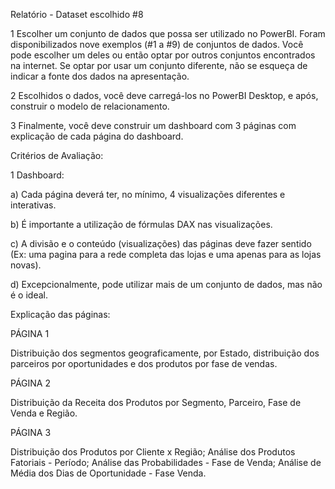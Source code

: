 Relatório - Dataset escolhido #8

1 Escolher um conjunto de dados que possa ser utilizado no PowerBI.
Foram disponibilizados nove exemplos (#1 a #9)  de conjuntos de dados.
Você pode escolher um deles ou então optar por outros conjuntos encontrados
na internet. Se optar por usar um conjunto diferente, não se esqueça de indicar
a fonte dos dados na apresentação.

2 Escolhidos o dados, você deve carregá-los no PowerBI Desktop, e após, construir o modelo
de relacionamento.

3 Finalmente, você deve construir um dashboard com 3 páginas com explicação de cada página do dashboard.

Critérios de Avaliação:

1 Dashboard:

a) Cada página deverá ter, no mínimo, 4 visualizações diferentes e interativas.

b) É importante a utilização de fórmulas DAX nas visualizações.

c) A divisão e o conteúdo (visualizações) das páginas deve fazer sentido (Ex:
uma pagina para a rede completa das lojas e uma apenas para as lojas novas).

d) Excepcionalmente, pode utilizar mais de um conjunto de dados, mas não é o ideal.

Explicação das páginas:

PÁGINA 1

Distribuição dos segmentos geograficamente, por Estado, distribuição dos parceiros por oportunidades e
dos produtos por fase de vendas.

PÁGINA 2

Distribuição da Receita dos Produtos por Segmento, Parceiro, Fase de Venda e Região.

PÁGINA 3

Distribuição dos Produtos por Cliente x Região; Análise dos Produtos Fatoriais - Período;
Análise das Probabilidades - Fase de Venda; Análise de Média dos Dias de Oportunidade - Fase Venda.
